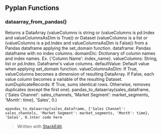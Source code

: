 ## Pyplan Functions

### dataarray_from_pandas()
Returns a DataArray (valueColumns is string or (valueColumns is pd.Index and valueColumnsAsDim is True)) or Dataset (valueColumns is a list or (valueColumns is a pd.Index and valueColumnsAsDim is False)) from a Pandas dataframe applying the set_domain function.
    dataframe: Pandas dataframe with no index columns.
    domainDic: Dictionary of column names and index names. Ex. {'Column Name': index_name}.
    valueColumns: String, list or pd.Index. Dataframe's value columns.
    defaultValue: Default value when applying set_domain function.
    valueColumnsAsDim: If True, valueColumns becomes a dimension of resulting DataArray. If False, each value column becomes a variable of the resulting Dataset.
    sumDuplicateRecords: If True, sums identical rows. Otherwise, removes duplicates (except the first one). 
pandas_to_dataarray(sales_dataframe, {'Sales Channel': sales_channels, 'Market Segment': market_segments, 'Month': time}, 'Sales', 0.)

    epandas_to_dataarray(sales_dataframe, {'Sales Channel': sales_channels, 'Market Segment': market_segments, 'Month': time}, 'Sales', 0.)nter code here

> Written with [StackEdit](https://stackedit.io/).
<!--stackedit_data:
eyJoaXN0b3J5IjpbLTg0NzcwMDQ2Ml19
-->